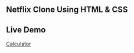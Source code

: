 
## Netflix Clone Using HTML & CSS


## Live Demo

[Calculator](https://ashahad07.github.io/HTML_CSS_Projects/)
